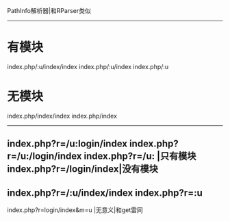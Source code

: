 PathInfo解析器|和RParser类似

---
# 有模块

index.php/:u/index/index
index.php/:u/index
index.php/:u

# 无模块

index.php/index/index
index.php/index

---
index.php?r=/u:login/index
index.php?r=/u:/login/index
index.php?r=/u:	|只有模块
index.php?r=/login/index|没有模块
---
index.php?r=/:u/index/index
index.php?r=:u
---
index.php?r=login/index&m=u |无意义|和get雷同